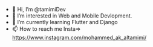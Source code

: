 - 👋 Hi, I’m @tamimiDev
- 👀 I’m interested in Web and Mobile Devlopment.
- 🌱 I’m currently learning Flutter and Django
- 📫 How to reach me Insta=> https://www.instagram.com/mohammed_ak_altamimi/

<!---
tamimiDev/tamimiDev is a ✨ special ✨ repository because its `README.md` (this file) appears on your GitHub profile.
You can click the Preview link to take a look at your changes.
--->
